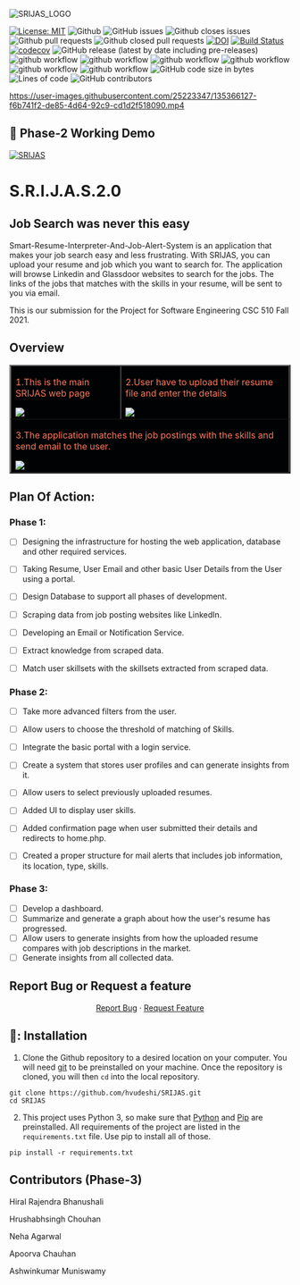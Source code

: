 ![SRIJAS_LOGO](https://user-images.githubusercontent.com/40118578/135184051-73acf9be-07c1-4c98-9730-68fa161f6a1b.png)

[![License: MIT](https://img.shields.io/badge/License-MIT-yellow.svg)](https://opensource.org/licenses/MIT)
![Github](https://img.shields.io/badge/language-python-red.svg)
![GitHub issues](https://img.shields.io/github/issues-raw/hvudeshi/SRIJAS)
![Github closes issues](https://img.shields.io/github/issues-closed-raw/hvudeshi/SRIJAS)
![Github pull requests](https://img.shields.io/github/issues-pr/hvudeshi/SRIJAS)
![Github closed pull requests](https://img.shields.io/github/issues-pr-closed/hvudeshi/SRIJAS)
[![DOI](https://zenodo.org/badge/412287201.svg)](https://zenodo.org/badge/latestdoi/412287201)
[![Build Status](https://app.travis-ci.com/het-patel99/SRIJAS.svg?branch=main)](https://app.travis-ci.com/het-patel99/SRIJAS)
[![codecov](https://codecov.io/gh/hvudeshi/SRIJAS/branch/main/graph/badge.svg?token=GAOEO4D2LN)](https://codecov.io/gh/hvudeshi/SRIJAS)
![GitHub release (latest by date including pre-releases)](https://img.shields.io/github/v/release/hvudeshi/SRIJAS)
![github workflow](https://github.com/hvudeshi/SRIJAS/actions/workflows/unit_test.yml/badge.svg)
![github workflow](https://github.com/hvudeshi/SRIJAS/actions/workflows/style_checker.yml/badge.svg)
![github workflow](https://github.com/hvudeshi/SRIJAS/actions/workflows/main.yml/badge.svg)
![github workflow](https://github.com/hvudeshi/SRIJAS/actions/workflows/code_cov.yml/badge.svg)
![github workflow](https://github.com/hvudeshi/SRIJAS/actions/workflows/close_as_a_feature.yml/badge.svg)
![github workflow](https://github.com/hvudeshi/SRIJAS/actions/workflows/Respost.yml/badge.svg)
![GitHub code size in bytes](https://img.shields.io/github/languages/code-size/hvudeshi/SRIJAS)
![Lines of code](https://img.shields.io/tokei/lines/github/hvudeshi/SRIJAS)
![GitHub contributors](https://img.shields.io/github/contributors/hvudeshi/SRIJAS)

https://user-images.githubusercontent.com/25223347/135366127-f6b741f2-de85-4d64-92c9-cd1d2f518090.mp4

## 🚀 Phase-2 Working Demo 

[![SRIJAS](https://img.youtube.com/vi/2PqOaFu9pPU/0.jpg)](https://www.youtube.com/watch?v=2PqOaFu9pPU)

# S.R.I.J.A.S.2.0
## Job Search was never this easy
Smart-Resume-Interpreter-And-Job-Alert-System is an application that makes your job search easy and less frustrating.
With SRIJAS, you can upload your resume and job which you want to search for. The application will browse Linkedin and Glassdoor websites to search for the jobs.
The links of the jobs that matches with the skills in your resume, will be sent to you via email.

This is our submission for the Project for Software Engineering CSC 510 Fall 2021.


## Overview
<table border="2" bordercolorlight="#b9dcff" bordercolordark="#006fdd">

  <tr style="background: #010203 ">
    <td valign="left"> 
      <p style="color: #FF7A59"> 1.This is the main SRIJAS web page 
      </p>
      <a href="./images/ui_updated.png"> 
        <img src="./images/ui_updated.png" >      
      </a>
    </td>
    <td valign="center"> 
      <p style="color: #FF7A59"> 2.User have to upload their resume file and enter the details
      </p>
      <a href="./images/ui_updated2.png">
        <img src="./images/ui_updated2.png"> 
      </a>
    </td>
  </tr>
  <tr style="background: #010203;"> 
    <td colspan = "2">
      <p style="color: #FF7A59"> 3.The application matches the job postings with the skills and send email to the user.
      </p>  
      <a href="./images/email_updated_final.png">
        <img src="./images/email_updated_final.png">    
      </a>
     </td>
    </td>
  </tr>
  </table>

## Plan Of Action:

### Phase 1:
- [ ] Designing the infrastructure for hosting the web application, database and other required services.
- [ ] Taking Resume, User Email and other basic User Details from the User using a portal.
- [ ] Design Database to support all phases of development.
- [ ] Scraping data from job posting websites like LinkedIn.
- [ ] Developing an Email or Notification Service.
- [ ] Extract knowledge from scraped data.
- [ ] Match user skillsets with the skillsets extracted from scraped data.


### Phase 2:
- [ ] Take more advanced filters from the user.
- [ ] Allow users to choose the threshold of matching of Skills.
- [ ] Integrate the basic portal with a login service.
- [ ] Create a system that stores user profiles and can generate insights from it.
- [ ] Allow users to select previously uploaded resumes.
- [ ] Added UI to display user skills. 
- [ ] Added confirmation page when user submitted their details and redirects to home.php.
- [ ] Created a proper structure for mail alerts that includes job information, its location, type, skills.


### Phase 3:
- [ ] Develop a dashboard.
- [ ] Summarize and generate a graph about how the user's resume has progressed.
- [ ] Allow users to generate insights from how the uploaded resume compares with job descriptions in the market.
- [ ] Generate insights from all collected data.

## Report Bug or Request a feature
<p align="center">
    <a href="https://github.com/hvudeshi/SRIJAS/issues/new/choose">Report Bug</a>
    ·
    <a href="https://github.com/hvudeshi/SRIJAS/issues/new/choose">Request Feature</a>
</p>

🔱: Installation
---
1. Clone the Github repository to a desired location on your computer. You will need [git](https://git-scm.com/) to be preinstalled on your machine. Once the repository is cloned, you will then ```cd``` into the local repository.
```
git clone https://github.com/hvudeshi/SRIJAS.git
cd SRIJAS
```
2. This project uses Python 3, so make sure that [Python](https://www.python.org/downloads/) and [Pip](https://pip.pypa.io/en/stable/installation/) are preinstalled. All requirements of the project are listed in the ```requirements.txt``` file. Use pip to install all of those.
```
pip install -r requirements.txt
```

## Contributors (Phase-3)

Hiral Rajendra Bhanushali

Hrushabhsingh Chouhan

Neha Agarwal

Apoorva Chauhan

Ashwinkumar Muniswamy
